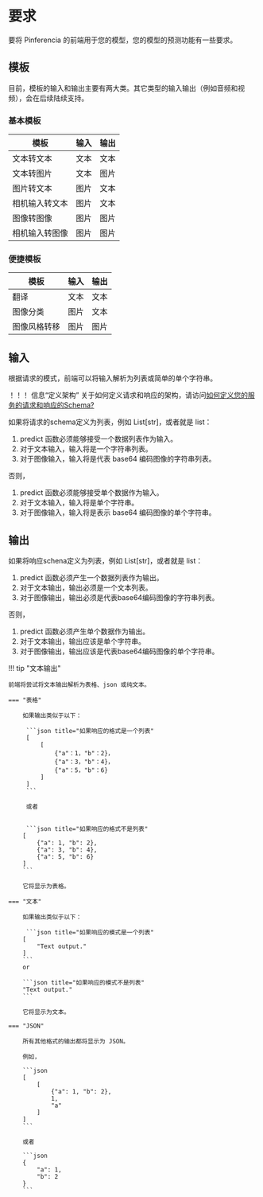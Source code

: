 # 要求

要将 Pinferencia 的前端用于您的模型，您的模型的预测功能有一些要求。

## 模板

目前，模板的输入和输出主要有两大类。其它类型的输入输出（例如音频和视频），会在后续陆续支持。

### 基本模板

| 模板 | 输入 | 输出 |
|---------|--------|--------|
| 文本转文本 | 文本 | 文本 |
| 文本转图片 | 文本 | 图片 |
| 图片转文本 | 图片 | 文本 |
| 相机输入转文本 | 图片 | 文本 |
| 图像转图像 | 图片 | 图片 |
| 相机输入转图像 | 图片 | 图片 |

### 便捷模板

| 模板 | 输入 | 输出 |
|---------|--------|--------|
| 翻译 | 文本 | 文本 |
| 图像分类 | 图片 | 文本 |
| 图像风格转移 | 图片 | 图片 |

## 输入

根据请求的模式，前端可以将输入解析为列表或简单的单个字符串。

！！！ 信息“定义架构”
     关于如何定义请求和响应的架构，请访问[如何定义您的服务的请求和响应的Schema?](../../../how-to-guides/schema/)

如果将请求的schema定义为列表，例如 List[str]，或者就是 list：

1. predict 函数必须能够接受一个数据列表作为输入。
2. 对于文本输入，输入将是一个字符串列表。
3. 对于图像输入，输入将是代表 base64 编码图像的字符串列表。

否则，

1. predict 函数必须能够接受单个数据作为输入。
2. 对于文本输入，输入将是单个字符串。
3. 对于图像输入，输入将是表示 base64 编码图像的单个字符串。

## 输出

如果将响应schena定义为列表，例如 List[str]，或者就是 list：

1. predict 函数必须产生一个数据列表作为输出。
2. 对于文本输出，输出必须是一个文本列表。
3. 对于图像输出，输出必须是代表base64编码图像的字符串列表。

否则，

1. predict 函数必须产生单个数据作为输出。
2. 对于文本输出，输出应该是单个字符串。
3. 对于图像输出，输出应该是代表base64编码图像的单个字符串。

!!! tip "文本输出"

    前端将尝试将文本输出解析为表格、json 或纯文本。

    === "表格"

        如果输出类似于以下：

         ```json title="如果响应的格式是一个列表"
         [
             [
                 {"a"：1，"b"：2}，
                 {"a"：3，"b"：4}，
                 {"a"：5，"b"：6}
             ]
         ]
         ```

         或者


         ```json title="如果响应的格式不是列表"
        [
            {"a": 1, "b": 2},
            {"a": 3, "b": 4},
            {"a": 5, "b": 6}
        ]
        ```

        它将显示为表格。

    === "文本"

        如果输出类似于以下：

         ```json title="如果响应的模式是一个列表"
        [
            "Text output."
        ]
        ```
        or

        ```json title="如果响应的模式不是列表"
        "Text output."
        ```

        它将显示为文本。

    === "JSON"

        所有其他格式的输出都将显示为 JSON。

        例如，

        ```json
        [
            [
                {"a": 1, "b": 2},
                1,
                "a"
            ]
        ]
        ```

        或者

        ```json
        {
            "a": 1,
            "b": 2
        }
        ```
